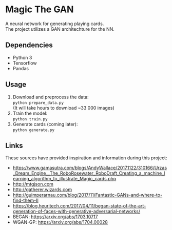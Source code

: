 # Magic The GAN
A neural network for generating playing cards.  
The project utilizes a GAN architechture for the NN.


## Dependencies
- Python 3
- Tensorflow
- Pandas


## Usage
1. Download and preprocess the data:   
`python prepare_data.py`   
(It will take hours to download ~33 000 images)
2. Train the model:   
`python train.py`
3. Generate cards (coming later):   
`python generate.py`


## Links
These sources have provided inspiration and information during this project:
- https://www.gamasutra.com/blogs/AndyWallace/20171122/310166/Urzas_Dream_Engine__The_RoboRosewater_RoboDraft_Creating_a_machine_learning_algorithm_to_illustrate_Magic_cards.php
- http://mtgjson.com
- http://gatherer.wizards.com
- http://guimperarnau.com/blog/2017/11/Fantastic-GANs-and-where-to-find-them-II
- https://blog.heuritech.com/2017/04/11/began-state-of-the-art-generation-of-faces-with-generative-adversarial-networks/
- BEGAN: https://arxiv.org/abs/1703.10717
- WGAN-GP: https://arxiv.org/abs/1704.00028
